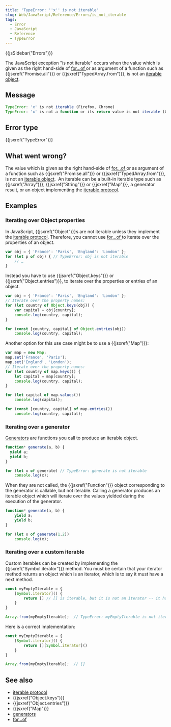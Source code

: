 ```yaml
---
title: 'TypeError: ''x'' is not iterable'
slug: Web/JavaScript/Reference/Errors/is_not_iterable
tags:
  - Error
  - JavaScript
  - Reference
  - TypeError
---
```

{{jsSidebar("Errors")}}

The JavaScript exception "is not iterable" occurs when the value which is given
as the right hand-side of
[for…of ](/en-US/docs/Web/JavaScript/Guide/Loops_and_iteration#for...of_statement)or
as argument of a function such as {{jsxref("Promise.all")}} or
{{jsxref("TypedArray.from")}}, is not an
[iterable object](/en-US/docs/Web/JavaScript/Reference/Iteration_protocols).

## Message

```js
TypeError: 'x' is not iterable (Firefox, Chrome)
TypeError: 'x' is not a function or its return value is not iterable (Chrome)
```

## Error type

{{jsxref("TypeError")}}

## What went wrong?

The value which is given as the right hand-side of
[for…of ](/en-US/docs/Web/JavaScript/Guide/Loops_and_iteration#for...of_statement)or
as argument of a function such as {{jsxref("Promise.all")}} or
{{jsxref("TypedArray.from")}}, is not an
[iterable object](/en-US/docs/Web/JavaScript/Reference/Iteration_protocols).  An
iterable can be a built-in iterable type such as {{jsxref("Array")}},
{{jsxref("String")}} or {{jsxref("Map")}}, a generator result, or
an object implementing the
[iterable protocol](/en-US/docs/Web/JavaScript/Reference/Iteration_protocols#the_iterable_protocol).

## Examples

### Iterating over Object properties

In JavaScript, {{jsxref("Object")}}s are not iterable unless they
implement the
[iterable protocol](/en-US/docs/Web/JavaScript/Reference/Iteration_protocols#the_iterable_protocol).
Therefore, you cannot use
[for…of ](/en-US/docs/Web/JavaScript/Guide/Loops_and_iteration#for...of_statement)to
iterate over the properties of an object.

```js example-bad
var obj = { 'France': 'Paris', 'England': 'London' };
for (let p of obj) { // TypeError: obj is not iterable
    // …
}
```

Instead you have to use {{jsxref("Object.keys")}} or
{{jsxref("Object.entries")}}, to iterate over the properties or entries
of an object.

```js example-good
var obj = { 'France': 'Paris', 'England': 'London' };
// Iterate over the property names:
for (let country of Object.keys(obj)) {
    var capital = obj[country];
    console.log(country, capital);
}

for (const [country, capital] of Object.entries(obj))
    console.log(country, capital);
```

Another option for this use case might be to use a {{jsxref("Map")}}:

```js example-good
var map = new Map;
map.set('France', 'Paris');
map.set('England', 'London');
// Iterate over the property names:
for (let country of map.keys()) {
    let capital = map[country];
    console.log(country, capital);
}

for (let capital of map.values())
    console.log(capital);

for (const [country, capital] of map.entries())
    console.log(country, capital);
```

### Iterating over a generator

[Generators](/en-US/docs/Web/JavaScript/Guide/Iterators_and_Generators#generators)
are functions you call to produce an iterable object.

```js example-bad
function* generate(a, b) {
  yield a;
  yield b;
}

for (let x of generate) // TypeError: generate is not iterable
    console.log(x);
```

When they are not called, the {{jsxref("Function")}} object corresponding
to the generator is callable, but not iterable. Calling a generator produces an
iterable object which will iterate over the values yielded during the execution
of the generator.

```js example-good
function* generate(a, b) {
    yield a;
    yield b;
}

for (let x of generate(1,2))
    console.log(x);
```

### Iterating over a custom iterable

Custom iterables can be created by implementing the
{{jsxref("Symbol.iterator")}} method. You must be certain that your
iterator method returns an object which is an iterator, which is to say it must
have a next method.

```js example-bad
const myEmptyIterable = {
    [Symbol.iterator]() {
        return [] // [] is iterable, but it is not an iterator -- it has no next method.
    }
}

Array.from(myEmptyIterable);  // TypeError: myEmptyIterable is not iterable
```

Here is a correct implementation:

```js example-good
const myEmptyIterable = {
    [Symbol.iterator]() {
        return [][Symbol.iterator]()
    }
}

Array.from(myEmptyIterable);  // []
```

## See also

- [iterable protocol](/en-US/docs/Web/JavaScript/Reference/Iteration_protocols#the_iterable_protocol)
- {{jsxref("Object.keys")}}
- {{jsxref("Object.entries")}}
- {{jsxref("Map")}}
- [generators](/en-US/docs/Web/JavaScript/Guide/Iterators_and_Generators#generators)
- [for…of](/en-US/docs/Web/JavaScript/Guide/Loops_and_iteration#for...of_statement)
